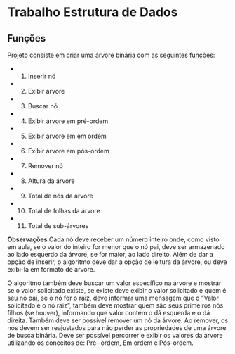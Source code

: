 # Trabalho Estrutura de Dados

## Funções

Projeto consiste em criar uma árvore binária com as seguintes funções:

- 1. Inserir nó
- 2. Exibir árvore
- 3. Buscar nó
- 4. Exibir árvore em pré-ordem
- 5. Exibir árvore em em ordem
- 6. Exibir árvore em pós-ordem
- 7. Remover nó
- 8. Altura da árvore
- 9. Total de nós da árvore
- 10. Total de folhas da árvore
- 11. Total de sub-árvores

**Observações**
Cada nó deve receber um número inteiro onde, como visto em aula, se o valor do
inteiro for menor que o nó pai, deve ser armazenado ao lado esquerdo da
árvore, se for maior, ao lado direito. Além de dar a opção de inserir, o
algoritmo deve dar a opção de leitura da árvore, ou deve exibi-la em formato de árvore.

O algoritmo também deve buscar um valor específico na árvore e
mostrar se o valor solicitado existe, se existe deve exibir o valor solicitado
e quem é seu nó pai, se o nó for o raiz, deve informar uma mensagem que
o “Valor solicitado é o nó raiz”, também deve mostrar quem são seus
primeiros nós filhos (se houver), informando que valor contém o dá
esquerda e o dá direita.
Também deve ser possível remover um nó da árvore. Ao remover, os
nós devem ser reajustados para não perder as propriedades de uma árvore
de busca binária.
Deve ser possível percorrer e exibir os valores da árvore utilizando os
conceitos de: Pré- ordem, Em ordem e Pós-ordem. 
